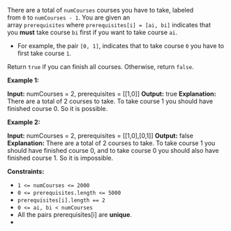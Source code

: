 There are a total of `numCourses` courses you have to take, labeled from `0` to `numCourses - 1`. You are given an array `prerequisites` where `prerequisites[i] = [ai, bi]` indicates that you **must** take course `bi` first if you want to take course `ai`.

-   For example, the pair `[0, 1]`, indicates that to take course `0` you have to first take course `1`.

Return `true` if you can finish all courses. Otherwise, return `false`.

**Example 1:**

**Input:** numCourses = 2, prerequisites = [[1,0]]
**Output:** true
**Explanation:** There are a total of 2 courses to take. 
To take course 1 you should have finished course 0. So it is possible.

**Example 2:**

**Input:** numCourses = 2, prerequisites = [[1,0],[0,1]]
**Output:** false
**Explanation:** There are a total of 2 courses to take. 
To take course 1 you should have finished course 0, and to take course 0 you should also have finished course 1. So it is impossible.

**Constraints:**

-   `1 <= numCourses <= 2000`
-   `0 <= prerequisites.length <= 5000`
-   `prerequisites[i].length == 2`
-   `0 <= ai, bi < numCourses`
-   All the pairs prerequisites[i] are **unique**.
- 